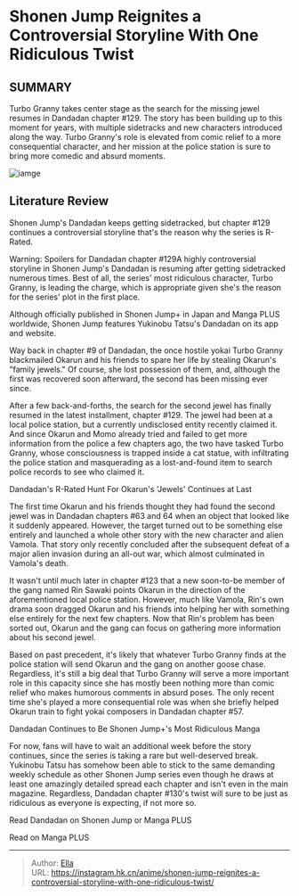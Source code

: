 # Shonen Jump Reignites a Controversial Storyline With One Ridiculous Twist


## SUMMARY 



  Turbo Granny takes center stage as the search for the missing jewel resumes in Dandadan chapter #129.   The story has been building up to this moment for years, with multiple sidetracks and new characters introduced along the way.   Turbo Granny&#39;s role is elevated from comic relief to a more consequential character, and her mission at the police station is sure to bring more comedic and absurd moments.  

![iamge](https://static1.srcdn.com/wordpress/wp-content/uploads/2023/11/miss-momo-ayase-and-turbo-granny.jpg)

## Literature Review

Shonen Jump&#39;s Dandadan keeps getting sidetracked, but chapter #129 continues a controversial storyline that&#39;s the reason why the series is R-Rated.




Warning: Spoilers for Dandadan chapter #129A highly controversial storyline in Shonen Jump&#39;s Dandadan is resuming after getting sidetracked numerous times. Best of all, the series&#39; most ridiculous character, Turbo Granny, is leading the charge, which is appropriate given she&#39;s the reason for the series&#39; plot in the first place.






Although officially published in Shonen Jump&#43; in Japan and Manga PLUS worldwide, Shonen Jump features Yukinobu Tatsu&#39;s Dandadan on its app and website.




Way back in chapter #9 of Dandadan, the once hostile yokai Turbo Granny blackmailed Okarun and his friends to spare her life by stealing Okarun&#39;s &#34;family jewels.&#34; Of course, she lost possession of them, and, although the first was recovered soon afterward, the second has been missing ever since.

          

After a few back-and-forths, the search for the second jewel has finally resumed in the latest installment, chapter #129. The jewel had been at a local police station, but a currently undisclosed entity recently claimed it. And since Okarun and Momo already tried and failed to get more information from the police a few chapters ago, the two have tasked Turbo Granny, whose consciousness is trapped inside a cat statue, with infiltrating the police station and masquerading as a lost-and-found item to search police records to see who claimed it.





 Dandadan&#39;s R-Rated Hunt For Okarun&#39;s &#39;Jewels&#39; Continues at Last 
          

The first time Okarun and his friends thought they had found the second jewel was in Dandadan chapters #63 and 64 when an object that looked like it suddenly appeared. However, the target turned out to be something else entirely and launched a whole other story with the new character and alien Vamola. That story only recently concluded after the subsequent defeat of a major alien invasion during an all-out war, which almost culminated in Vamola&#39;s death.

It wasn&#39;t until much later in chapter #123 that a new soon-to-be member of the gang named Rin Sawaki points Okarun in the direction of the aforementioned local police station. However, much like Vamola, Rin&#39;s own drama soon dragged Okarun and his friends into helping her with something else entirely for the next few chapters. Now that Rin&#39;s problem has been sorted out, Okarun and the gang can focus on gathering more information about his second jewel.




Based on past precedent, it&#39;s likely that whatever Turbo Granny finds at the police station will send Okarun and the gang on another goose chase. Regardless, it&#39;s still a big deal that Turbo Granny will serve a more important role in this capacity since she has mostly been nothing more than comic relief who makes humorous comments in absurd poses. The only recent time she&#39;s played a more consequential role was when she briefly helped Okarun train to fight yokai composers in Dandadan chapter #57.



 Dandadan Continues to Be Shonen Jump&#43;&#39;s Most Ridiculous Manga 
          

For now, fans will have to wait an additional week before the story continues, since the series is taking a rare but well-deserved break. Yukinobu Tatsu has somehow been able to stick to the same demanding weekly schedule as other Shonen Jump series even though he draws at least one amazingly detailed spread each chapter and isn&#39;t even in the main magazine. Regardless, Dandadan chapter #130&#39;s twist will sure to be just as ridiculous as everyone is expecting, if not more so.




Read Dandadan on Shonen Jump or Manga PLUS

Read on Manga PLUS



---

> Author: [Ella](https://instagram.hk.cn/)  
> URL: https://instagram.hk.cn/anime/shonen-jump-reignites-a-controversial-storyline-with-one-ridiculous-twist/  

